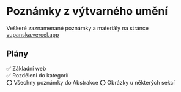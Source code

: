 
# Poznámky z výtvarného umění
Veškeré zaznamenané poznámky a materiály na stránce [vupanska.vercel.app](https://vupanska.vercel.app)


## Plány

✅ Základní web  
✅ Rozdělení do kategorií  
⭕ Všechny poznámky do Abstrakce
⭕ Obrázky u některých sekcí
